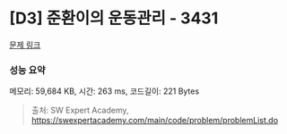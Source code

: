# [D3] 준환이의 운동관리 - 3431 

[문제 링크](https://swexpertacademy.com/main/code/problem/problemDetail.do?contestProbId=AWE_ZXcqAAMDFAV2) 

### 성능 요약

메모리: 59,684 KB, 시간: 263 ms, 코드길이: 221 Bytes



> 출처: SW Expert Academy, https://swexpertacademy.com/main/code/problem/problemList.do
